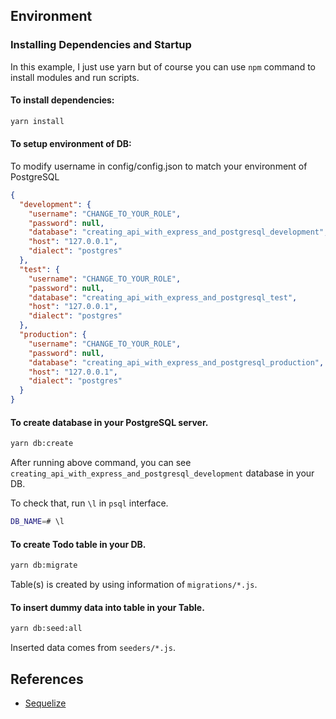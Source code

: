 ## Environment

### Installing Dependencies and Startup

In this example, I just use yarn but of course you can use `npm` command to install modules and run scripts.

#### To install dependencies:

```bash
yarn install
```

#### To setup environment of DB:

To modify username in config/config.json to match your environment of PostgreSQL

```json
{
  "development": {
    "username": "CHANGE_TO_YOUR_ROLE",
    "password": null,
    "database": "creating_api_with_express_and_postgresql_development",
    "host": "127.0.0.1",
    "dialect": "postgres"
  },
  "test": {
    "username": "CHANGE_TO_YOUR_ROLE",
    "password": null,
    "database": "creating_api_with_express_and_postgresql_test",
    "host": "127.0.0.1",
    "dialect": "postgres"
  },
  "production": {
    "username": "CHANGE_TO_YOUR_ROLE",
    "password": null,
    "database": "creating_api_with_express_and_postgresql_production",
    "host": "127.0.0.1",
    "dialect": "postgres"
  }
}
```

#### To create database in your PostgreSQL server.

```bash
yarn db:create
```

After running above command, you can see `creating_api_with_express_and_postgresql_development` database in your DB.

To check that, run `\l` in `psql` interface.

```bash
DB_NAME=# \l
```


#### To create Todo table in your DB.

```bash
yarn db:migrate
```

Table(s) is created by using information of `migrations/*.js`.


#### To insert dummy data into table in your Table.

```bash
yarn db:seed:all
```

Inserted data comes from `seeders/*.js`.




## References

- [Sequelize](http://docs.sequelizejs.com/)